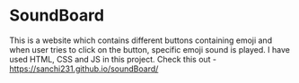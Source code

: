 # SoundBoard
This is a website which contains different buttons containing emoji and when user tries to click on the button, specific emoji sound is played. 
I have used HTML, CSS and JS in this project.
Check this out - https://sanchi231.github.io/soundBoard/

